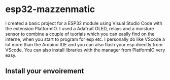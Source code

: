 # esp32-mazzenmatic
I created a basic project for a ESP32 module using Visual Studio Code with the extension PlatformIO.
I used a Adafruit OLED, relays and a moisture sensor to combine a couple of tuorials which you can easily find on the interne, when you start to program for esp etc.
I personally do like VScode a lot more than the Arduino IDE and you can also flash your esp directly from VScode. You can also install libraries with the manager from
PlatformIO very easy.
## Install your envoirement


